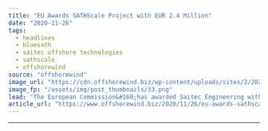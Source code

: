 ```yaml
---
title: "EU Awards SATHScale Project with EUR 2.4 Million"
date: "2020-11-26"
tags: 
  - headlines
  - bluesath
  - saitec offshore technologies
  - sathscale
  - offshorewind
source: "offshorewind"
image_url: "https://cdn.offshorewind.biz/wp-content/uploads/sites/2/2020/11/26165003/SathScale-.png"
image_fp: "/assets/img/post_thumbnails/33.png"
lead: "The European Commission&#160;has awarded Saitec Engineering with EUR 2.4 million funding&#160;under the Blue Economy"
article_url: "https://www.offshorewind.biz/2020/11/26/eu-awards-sathscale-project-with-eur-2-4-million/"
---
```


---
